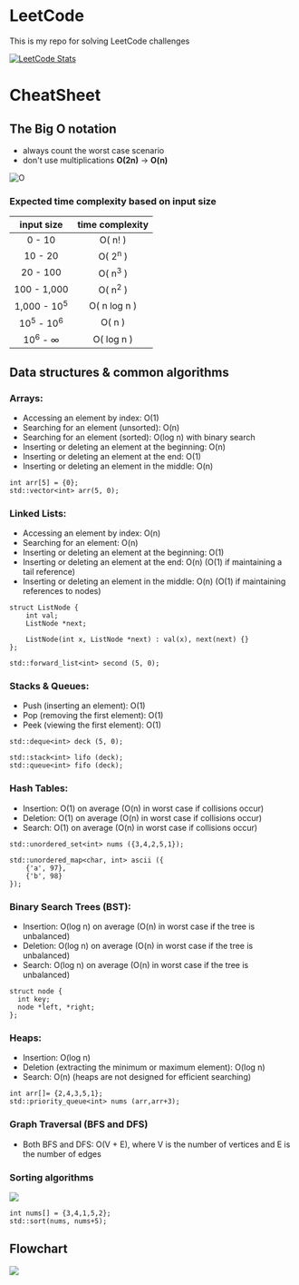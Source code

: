 # LeetCode
This is my repo for solving LeetCode challenges

[![LeetCode Stats](https://leetcard.jacoblin.cool/fidasek009?theme=dark)](https://leetcode.com/fidasek009/)

# CheatSheet

## The Big O notation
- always count the worst case scenario
- don't use multiplications **O(2n)** -> **O(n)**

![O](https://leetcode.com/explore/interview/card/cheatsheets/720/resources/Figures/DSA/Chapter_11/big_o.png)

### Expected time complexity based on input size
| input size | time complexity |
| :---: | :---: |
| 0 - 10 | O( n! ) |
| 10 - 20 | O( 2<sup>n</sup> ) |
| 20 - 100 | O( n<sup>3</sup> ) |
| 100 - 1,000 | O( n<sup>2</sup> ) |
| 1,000 - 10<sup>5</sup> | O( n log n ) |
| 10<sup>5</sup> - 10<sup>6</sup> | O( n ) |
| 10<sup>6</sup> - ∞ | O( log n ) |


## Data structures & common algorithms

### Arrays:
- Accessing an element by index: O(1)
- Searching for an element (unsorted): O(n)
- Searching for an element (sorted): O(log n) with binary search
- Inserting or deleting an element at the beginning: O(n)
- Inserting or deleting an element at the end: O(1)
- Inserting or deleting an element in the middle: O(n)
```
int arr[5] = {0};
std::vector<int> arr(5, 0);
```


### Linked Lists:
- Accessing an element by index: O(n)
- Searching for an element: O(n)
- Inserting or deleting an element at the beginning: O(1)
- Inserting or deleting an element at the end: O(n) (O(1) if maintaining a tail reference)
- Inserting or deleting an element in the middle: O(n) (O(1) if maintaining references to nodes)
```
struct ListNode {
    int val;
    ListNode *next;

    ListNode(int x, ListNode *next) : val(x), next(next) {}
};

std::forward_list<int> second (5, 0);
```


### Stacks & Queues:
- Push (inserting an element): O(1)
- Pop (removing the first element): O(1)
- Peek (viewing the first element): O(1)
```
std::deque<int> deck (5, 0);

std::stack<int> lifo (deck);
std::queue<int> fifo (deck);
```


### Hash Tables:
- Insertion: O(1) on average (O(n) in worst case if collisions occur)
- Deletion: O(1) on average (O(n) in worst case if collisions occur)
- Search: O(1) on average (O(n) in worst case if collisions occur)
```
std::unordered_set<int> nums ({3,4,2,5,1});

std::unordered_map<char, int> ascii ({
    {'a', 97},
    {'b', 98}
});
```


### Binary Search Trees (BST):
- Insertion: O(log n) on average (O(n) in worst case if the tree is unbalanced)
- Deletion: O(log n) on average (O(n) in worst case if the tree is unbalanced)
- Search: O(log n) on average (O(n) in worst case if the tree is unbalanced)
```
struct node {
  int key;
  node *left, *right;
};
```


### Heaps:
- Insertion: O(log n)
- Deletion (extracting the minimum or maximum element): O(log n)
- Search: O(n) (heaps are not designed for efficient searching)
```
int arr[]= {2,4,3,5,1};
std::priority_queue<int> nums (arr,arr+3);
```


### Graph Traversal (BFS and DFS)
- Both BFS and DFS: O(V + E), where V is the number of vertices and E is the number of edges



### Sorting algorithms

![](https://leetcode.com/explore/interview/card/cheatsheets/720/resources/Figures/DSA/Chapter_11/sorting.png)
```
int nums[] = {3,4,1,5,2};
std::sort(nums, nums+5);
```


## Flowchart

![](https://leetcode.com/explore/interview/card/cheatsheets/720/resources/Figures/DSA/Chapter_11/flowchart.png)

